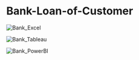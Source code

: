 # Bank-Loan-of-Customer

![Bank_Excel](https://github.com/user-attachments/assets/c15570ba-3ab3-46f4-a9e9-2ea7d6b0b288)



![Bank_Tableau](https://github.com/user-attachments/assets/d7230832-2310-4ce6-b4aa-2ea0c0079133)



![Bank_PowerBI](https://github.com/user-attachments/assets/f6eadf7f-2b0d-48e6-abee-847e2023898a)



